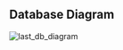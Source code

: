 ## Database Diagram

![last_db_diagram](https://user-images.githubusercontent.com/83310769/120514448-f6bd8d00-c3d5-11eb-965e-85f6de75becf.png)
